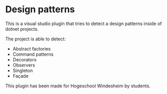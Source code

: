# Design patterns

This is a visual studio plugin that tries to detect a design patterns inside of dotnet projects.

The project is able to detect:

* Abstract factories
* Command patterns
* Decorators
* Observers
* Singleton
* Façade

This plugin has been made for Hogeschool Windesheim by students.
